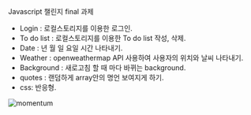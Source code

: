 
Javascript 챌린지 final 과제

- Login : 로컬스토리지를 이용한 로그인.
- To do list : 로컬스토리지를 이용한 To do list 작성, 삭제.
- Date : 년 월 일 요일 시간 나타내기.
- Weather : openweathermap API 사용하여 사용자의 위치와 날씨 나타내기.
- Background : 새로고침 할 때 마다 바뀌는 background.
- quotes : 랜덤하게 array안의 명언 보여지게 하기. 
- css: 반응형.

![momentum](https://i.ibb.co/ZTTzBzb/ezgif-com-gif-maker.gif)
